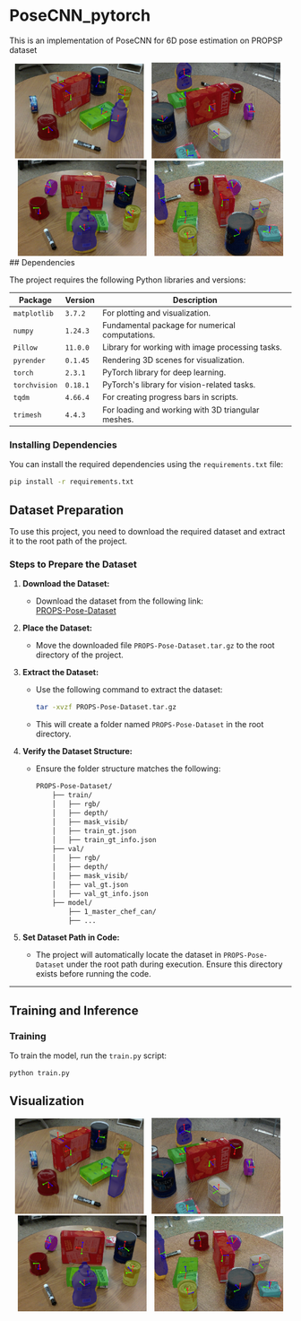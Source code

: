 # PoseCNN_pytorch
This is an implementation of PoseCNN for 6D pose estimation on PROPSP dataset
<div align="center">
    <img src="image/6d1.png" width="230px" style="margin-right: 10px;">
    <img src="image/6d2.png" width="230px" style="margin-right: 10px;">
    <img src="image/6d3.png" width="230px" style="margin-right: 10px;">
    <img src="image/6d4.png" width="230px">
</div>
## Dependencies

The project requires the following Python libraries and versions:

| Package       | Version    | Description                                         |
|---------------|------------|-----------------------------------------------------|
| `matplotlib`  | `3.7.2`    | For plotting and visualization.                     |
| `numpy`       | `1.24.3`   | Fundamental package for numerical computations.     |
| `Pillow`      | `11.0.0`   | Library for working with image processing tasks.    |
| `pyrender`    | `0.1.45`   | Rendering 3D scenes for visualization.              |
| `torch`       | `2.3.1`    | PyTorch library for deep learning.                  |
| `torchvision` | `0.18.1`   | PyTorch's library for vision-related tasks.         |
| `tqdm`        | `4.66.4`   | For creating progress bars in scripts.              |
| `trimesh`     | `4.4.3`    | For loading and working with 3D triangular meshes.  |

### Installing Dependencies

You can install the required dependencies using the `requirements.txt` file:

```bash
pip install -r requirements.txt

```
## Dataset Preparation

To use this project, you need to download the required dataset and extract it to the root path of the project.

### Steps to Prepare the Dataset

1. **Download the Dataset:**
   - Download the dataset from the following link:  
     [PROPS-Pose-Dataset](https://drive.google.com/file/d/15rhwXhzHGKtBcxJAYMWJG7gN7BLLhyAq/view)

2. **Place the Dataset:**
   - Move the downloaded file `PROPS-Pose-Dataset.tar.gz` to the root directory of the project.

3. **Extract the Dataset:**
   - Use the following command to extract the dataset:
     ```bash
     tar -xvzf PROPS-Pose-Dataset.tar.gz
     ```
   - This will create a folder named `PROPS-Pose-Dataset` in the root directory.

4. **Verify the Dataset Structure:**
   - Ensure the folder structure matches the following:
     ```
     PROPS-Pose-Dataset/
         ├── train/
         │   ├── rgb/
         │   ├── depth/
         │   ├── mask_visib/
         │   ├── train_gt.json
         │   ├── train_gt_info.json
         ├── val/
         │   ├── rgb/
         │   ├── depth/
         │   ├── mask_visib/
         │   ├── val_gt.json
         │   ├── val_gt_info.json
         ├── model/
             ├── 1_master_chef_can/
             ├── ...
     ```

5. **Set Dataset Path in Code:**
   - The project will automatically locate the dataset in `PROPS-Pose-Dataset` under the root path during execution. Ensure this directory exists before running the code.

---

## Training and Inference

### Training
To train the model, run the `train.py` script:

```bash
python train.py
```



## Visualization


<div align="center">
    <img src="image/6d1.png" width="230px" style="margin-right: 10px;">
    <img src="image/6d2.png" width="230px" style="margin-right: 10px;">
    <img src="image/6d3.png" width="230px" style="margin-right: 10px;">
    <img src="image/6d4.png" width="230px">
</div>



